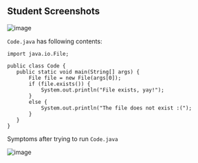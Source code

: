 ## Student Screenshots
![image](https://github.com/Fro0t/cse15l-lab-reports/assets/165719298/fbf407a7-83b3-46f3-909f-ef364de54cbe)

`Code.java` has following contents:
```
import java.io.File;

public class Code {
   public static void main(String[] args) {
       File file = new File(args[0]);
       if (file.exists()) {
           System.out.println("File exists, yay!");
       }
       else {
           System.out.println("The file does not exist :(");
       }
   }
}
```

Symptoms after trying to run `Code.java`

![image](https://github.com/Fro0t/cse15l-lab-reports/assets/165719298/ef1e803f-c277-41ba-9e58-3de01e703bde)
